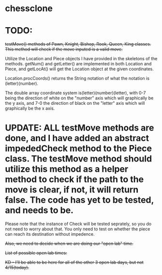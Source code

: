 # chessclone  

# TODO:  
~~testMove() methods of Pawn, Knight, Bishop, Rook, Queen, King classes. This method will check if the move inputed is a valid move.~~

Utilize the Location and Piece objects I have provided in the skeletons of the methods. getNum() and getLetter() are implemented in both Location and Piece, and getLocAt() will get the Location object at the given coordinates. 

Location.procCoords() returns the String notation of what the notation is (letter)(number).

The double array coordinate system is(letter)(number)(letter), with 0-7 being the direction of white on the "number" axis which will graphically be the y axis, and 7-0 the direction of black on the "letter" axis which will graphically be the x axis. 

# UPDATE: ALL testMove methods are done, and I have added an abstract impededCheck method to the Piece class. The testMove method should utilize this method as a helper method to check if the path to the move is clear, if not, it will return false. The code has yet to be tested, and needs to be.

Please note that the instance of Check will be tested seprately, so you do not need to worry about that. You only need to test on whether the piece can reach its destination without impedence. 

~~Also, we need to decide when we are doing our "open lab" time.~~

~~List of possible open lab times:~~

~~KD - I'll be able to be here for all of the other 3 open lab days, but not 4/15(today).~~
